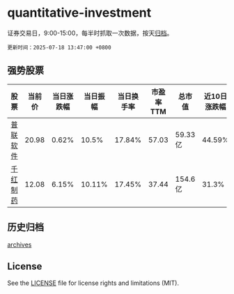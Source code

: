 # quantitative-investment

证券交易日，9:00-15:00，每半时抓取一次数据，按天[归档](archives)。

`更新时间：2025-07-18 13:47:00 +0800`

## 强势股票

|股票|当前价|当日涨跌幅|当日振幅|当日换手率|市盈率TTM|总市值|近10日涨跌幅|
|----|----|----|----|----|----|----|----|
|[普联软件](https://xueqiu.com/S/SZ300996)|20.98|0.62%|10.5%|17.84%|57.03|59.33亿|44.59%|
|[千红制药](https://xueqiu.com/S/SZ002550)|12.08|6.15%|10.11%|17.45%|37.44|154.6亿|31.3%|

## 历史归档

[archives](archives)

## License

See the [LICENSE](LICENSE) file for license rights and limitations (MIT).